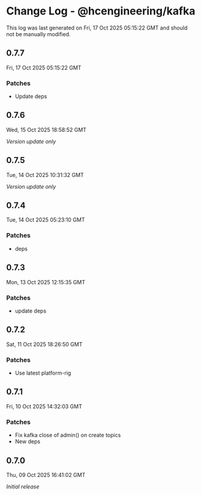# Change Log - @hcengineering/kafka

This log was last generated on Fri, 17 Oct 2025 05:15:22 GMT and should not be manually modified.

## 0.7.7
Fri, 17 Oct 2025 05:15:22 GMT

### Patches

- Update deps

## 0.7.6
Wed, 15 Oct 2025 18:58:52 GMT

_Version update only_

## 0.7.5
Tue, 14 Oct 2025 10:31:32 GMT

_Version update only_

## 0.7.4
Tue, 14 Oct 2025 05:23:10 GMT

### Patches

- deps

## 0.7.3
Mon, 13 Oct 2025 12:15:35 GMT

### Patches

- update deps

## 0.7.2
Sat, 11 Oct 2025 18:26:50 GMT

### Patches

- Use latest platform-rig

## 0.7.1
Fri, 10 Oct 2025 14:32:03 GMT

### Patches

- Fix kafka close of admin() on create topics
- New deps

## 0.7.0
Thu, 09 Oct 2025 16:41:02 GMT

_Initial release_


